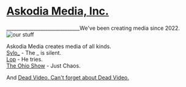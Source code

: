 # [Askodia Media, Inc.](http://wwww.askodia.com)

______________________________We've been creating media since 2022.
![our stuff](https://cdn.discordapp.com/attachments/946148677905444916/978772289246068786/asas.png)


Askodia Media creates media of all kinds.  
[Sylo_](https://www.youtube.com/c/Sylo_l) - The _ is silent.  
[Lop](https://www.youtube.com/c/loprof) - He tries.   
[The Ohio Show](https://www.youtube.com/playlist?list=PL32x1Acb8YoRRlhE7fh6hMyxn2yuiyCuz) - Just Chaos.   

And [Dead Video. Can't forget about Dead Video.](http://deadvideo.askodia.net)

